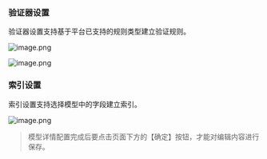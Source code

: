 ### 验证器设置

验证器设置支持基于平台已支持的规则类型建立验证规则。

![image.png](/img/页面设计/模型页面设计/模型其他设置/1.png)

![image.png](/img/页面设计/模型页面设计/模型其他设置/2.png)

### 索引设置

索引设置支持选择模型中的字段建立索引。

![image.png](/img/页面设计/模型页面设计/模型其他设置/3.png)


> 模型详情配置完成后要点击页面下方的【确定】按钮，才能对编辑内容进行保存。
